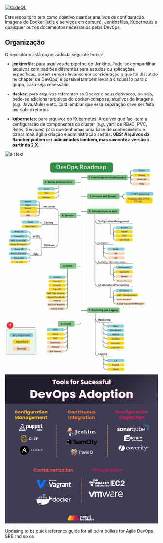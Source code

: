 [![CodeQL](https://github.com/JeffMuniz/DockerLinJenkins/actions/workflows/codeql.yml/badge.svg)](https://github.com/JeffMuniz/DockerLinJenkins/actions/workflows/codeql.yml)

Este repositório tem como objetivo guardar arquivos de configuração, imagens do Docker (utils e serviços em comum), Jenkinsfiles, Kubernetes e quaisquer outros documentos necessários pelos DevOps.

## Organização
O repositório está organizado da seguinte forma:
- **jenkinsfile**: para arquivos de pipeline do Jenkins. Pode-se compartilhar arquivos com padrões diferentes para estudos ou aplicações específicas, porém sempre levando em consideração o que foi discutido no chapter de DevOps, é possível também levar a discussão para o grupo, caso seja necessário. 

- **docker**: para arquivos referentes ao Docker e seus derivados, ou seja, pode-se adicionar arquivos do docker-compose, arquivos de imagens (*e.g.* Java/Mule) e etc. card lembrar que essa separação deve ser feita por sub-diretórios.

- **kubernetes**: para arquivos do Kubernetes. Arquivos que facilitem a configuração de componentes do cluster (*e.g.* yaml de RBAC, PVC, Roles, Services) para que tenhamos uma base de conhecimento e tornar mais ágil a criação e administração destes. **OBS: Arquivos do Rancher podem ser adicionados também, mas somente a versão a partir da 2.X.**




![alt text](1649015334395.jpeg)
![alt text](DevOps-Tree.jpg)
![alt text](Tools-For-DevOpsjpg.jpg)

Updating to be quick reference guide for all point bullets for Agile DevOps SRE and so on

